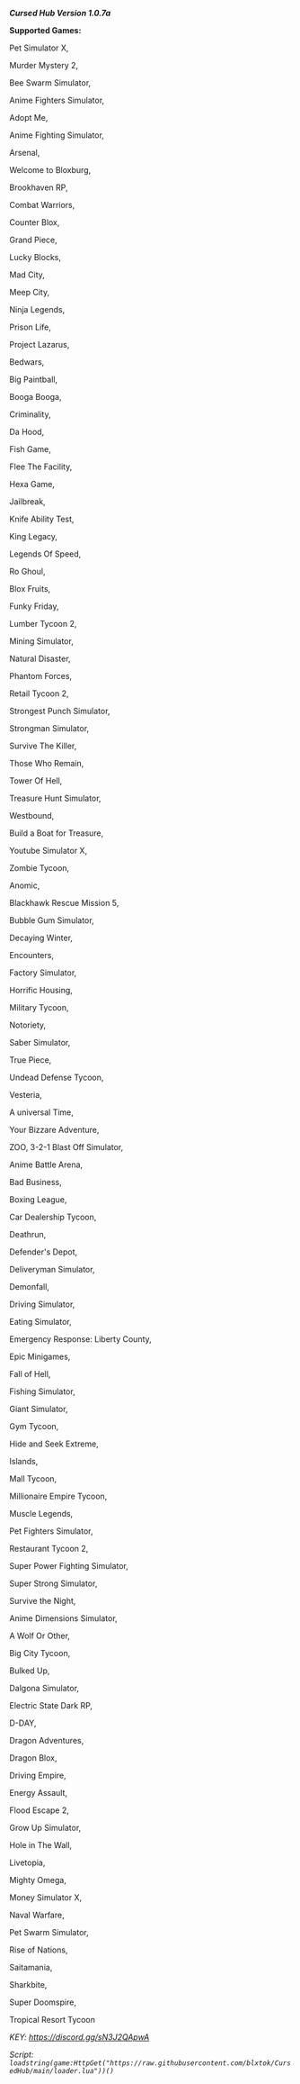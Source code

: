 ***Cursed Hub Version 1.0.7a***

**Supported Games:**

Pet Simulator X,

Murder Mystery 2,

Bee Swarm Simulator,

Anime Fighters Simulator,

Adopt Me,

Anime Fighting Simulator,

Arsenal,

Welcome to Bloxburg,

Brookhaven RP,

Combat Warriors,

Counter Blox,

Grand Piece,

Lucky Blocks,

Mad City,

Meep City,

Ninja Legends,

Prison Life,

Project Lazarus,

Bedwars,

Big Paintball,

Booga Booga,

Criminality,

Da Hood,

Fish Game,

Flee The Facility,

Hexa Game,

Jailbreak,

Knife Ability Test,

King Legacy,

Legends Of Speed,

Ro Ghoul,

Blox Fruits,

Funky Friday,

Lumber Tycoon 2,

Mining Simulator,

Natural Disaster,

Phantom Forces,

Retail Tycoon 2,

Strongest Punch Simulator,

Strongman Simulator,

Survive The Killer,

Those Who Remain,

Tower Of Hell,

Treasure Hunt Simulator,

Westbound,

Build a Boat for Treasure,

Youtube Simulator X,

Zombie Tycoon,

Anomic,

Blackhawk Rescue Mission 5,

Bubble Gum Simulator,

Decaying Winter,

Encounters,

Factory Simulator,

Horrific Housing,

Military Tycoon,

Notoriety,

Saber Simulator,

True Piece,

Undead Defense Tycoon,

Vesteria,

A universal Time,

Your Bizzare Adventure,

ZOO,
3-2-1 Blast Off Simulator,

Anime Battle Arena,

Bad Business,

Boxing League,

Car Dealership Tycoon,

Deathrun,

Defender's Depot,

Deliveryman Simulator,

Demonfall,

Driving Simulator,

Eating Simulator,

Emergency Response: Liberty County,

Epic Minigames,

Fall of Hell,

Fishing Simulator,

Giant Simulator,

Gym Tycoon,

Hide and Seek Extreme,

Islands,

Mall Tycoon,

Millionaire Empire Tycoon,

Muscle Legends,

Pet Fighters Simulator,

Restaurant Tycoon 2,

Super Power Fighting Simulator,

Super Strong Simulator,

Survive the Night,

Anime Dimensions Simulator,

A Wolf Or Other,

Big City Tycoon,

Bulked Up,

Dalgona Simulator,

Electric State Dark RP,

D-DAY,

Dragon Adventures,

Dragon Blox,

Driving Empire,

Energy Assault,

Flood Escape 2,

Grow Up Simulator,

Hole in The Wall,

Livetopia,

Mighty Omega,

Money Simulator X,

Naval Warfare,

Pet Swarm Simulator,

Rise of Nations,

Saitamania,

Sharkbite,

Super Doomspire,

Tropical Resort Tycoon

_KEY: https://discord.gg/sN3J2QApwA_

_Script: `loadstring(game:HttpGet("https://raw.githubusercontent.com/blxtok/CursedHub/main/loader.lua"))()`_
